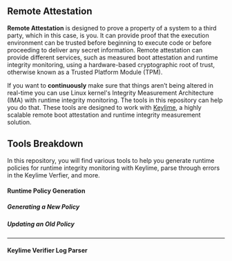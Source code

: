 ## Remote Attestation
**Remote Attestation** is designed to prove a property of a system to a third party, which in this case, is you. It can provide proof that the execution environment can be trusted before beginning to execute code or before proceeding to deliver any secret information. Remote attestation can provide different services, such as measured boot attestation and runtime integrity monitoring, using a hardware-based cryptographic root of trust, otherwise known as a Trusted Platform Module (TPM).

If you want to **continuously** make sure that things aren’t being altered in real-time you can use Linux kernel's Integrity Measurement Architecture (IMA) with runtime integrity monitoring. The tools in this repository can help you do that. These tools are designed to work with [Keylime](https://keylime.dev/), a highly scalable remote boot attestation and runtime integrity measurement solution.


## Tools Breakdown
In this repository, you will find various tools to help you generate runtime policies for runtime integrity monitoring with Keylime, parse through errors in the Keylime Verfier, and more. 

#### Runtime Policy Generation
##### Generating a New Policy

##### Updating an Old Policy

_________________
#### Keylime Verifier Log Parser
